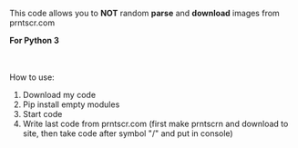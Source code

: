 This code allows you to <b>NOT</b> random <b>parse</b> and <b>download</b> images from prntscr.com <br>

<b>For Python 3</b>

<br><br>
How to use: <br>
1. Download my code <br>
2. Pip install empty modules  <br>
3. Start code
4. Write last code from prntscr.com (first make prntscrn and download to site, then take code after symbol "/" and put in console)
